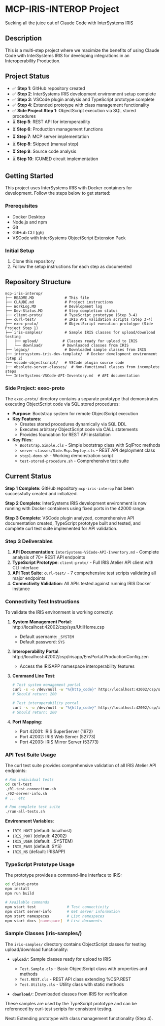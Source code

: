 # MCP-IRIS-INTEROP Project

Sucking all the juice out of Claude Code with InterSystems IRIS

## Description

This is a multi-step project where we maximize the benefits of using Claude Code with InterSystems IRIS for developing integrations in an Interoperability Production.

## Project Status

- ✅ **Step 1**: GitHub repository created
- ✅ **Step 2**: InterSystems IRIS development environment setup complete
- ✅ **Step 3**: VSCode plugin analysis and TypeScript prototype complete
- ✅ **Step 4**: Extended prototype with class management functionality
- ✅ **Side Project Step 1**: ObjectScript execution via SQL stored procedures
- ⏳ **Step 5**: REST API for interoperability
- ⏳ **Step 6**: Production management functions
- ⏳ **Step 7**: MCP server implementation
- ⏳ **Step 8**: Skipped (manual step)
- ⏳ **Step 9**: Source code analysis
- ⏳ **Step 10**: ICUMED circuit implementation

## Getting Started

This project uses InterSystems IRIS with Docker containers for development. Follow the steps below to get started:

### Prerequisites

- Docker Desktop
- Node.js and npm
- Git
- GitHub CLI (gh)
- VSCode with InterSystems ObjectScript Extension Pack

### Initial Setup

1. Clone this repository
2. Follow the setup instructions for each step as documented

## Repository Structure

```
mcp-iris-interop/
├── README.MD              # This file
├── CLAUDE.md              # Project instructions
├── WorkLog.MD             # Development log
├── Dev-Status.MD          # Step completion status
├── client-proto/          # TypeScript prototype (Step 3-4)
├── curl-test/             # IRIS API validation scripts (Step 3-4)
├── exec-proto/            # ObjectScript execution prototype (Side Project Step 1)
├── iris-samples/          # Sample IRIS classes for upload/download testing
│   ├── upload/           # Classes ready for upload to IRIS
│   └── download/         # Downloaded classes from IRIS
├── legacy/                # Downloaded sample classes from IRIS
├── intersystems-iris-dev-template/  # Docker development environment (Step 2)
└── vscode-objectscript/   # VSCode plugin source code
├── obsolete-server-classes/  # Non-functional classes from incomplete steps
└── InterSystems-VSCode-API-Inventory.md  # API documentation
```

### Side Project: exec-proto

The `exec-proto/` directory contains a separate prototype that demonstrates executing ObjectScript code via SQL stored procedures:

- **Purpose**: Bootstrap system for remote ObjectScript execution
- **Key Features**:
  - Creates stored procedures dynamically via SQL DDL
  - Executes arbitrary ObjectScript code via CALL statements
  - Provides foundation for REST API installation
- **Key Files**:
  - `Bootstrap.Simple.cls` - Simple bootstrap class with SqlProc methods
  - `server-classes/Side.Mcp.Deploy.cls` - REST API deployment class
  - `step1-demo.sh` - Working demonstration script
  - `test-stored-procedure.sh` - Comprehensive test suite

## Current Status

**Step 1 Complete**: GitHub repository `mcp-iris-interop` has been successfully created and initialized.

**Step 2 Complete**: InterSystems IRIS development environment is now running with Docker containers using fixed ports in the 42000 range.

**Step 3 Complete**: VSCode plugin analyzed, comprehensive API documentation created, TypeScript prototype built and tested, and complete curl test suite implemented for API validation.

### Step 3 Deliverables

1. **API Documentation**: `InterSystems-VSCode-API-Inventory.md` - Complete analysis of 70+ REST API endpoints
2. **TypeScript Prototype**: `client-proto/` - Full IRIS Atelier API client with CLI interface  
3. **API Test Suite**: `curl-test/` - 7 comprehensive test scripts validating all major endpoints
4. **Connectivity Validation**: All APIs tested against running IRIS Docker instance

### Connectivity Test Instructions

To validate the IRIS environment is working correctly:

1. **System Management Portal**: http://localhost:42002/csp/sys/UtilHome.csp
   - Default username: `_SYSTEM`
   - Default password: `SYS`

2. **Interoperability Portal**: http://localhost:42002/csp/irisapp/EnsPortal.ProductionConfig.zen
   - Access the IRISAPP namespace interoperability features

3. **Command Line Test**:
   ```bash
   # Test system management portal
   curl -s -o /dev/null -w "%{http_code}" http://localhost:42002/csp/sys/UtilHome.csp
   # Should return: 200
   
   # Test interoperability portal
   curl -s -o /dev/null -w "%{http_code}" http://localhost:42002/csp/irisapp/EnsPortal.ProductionConfig.zen
   # Should return: 200
   ```

4. **Port Mapping**:
   - Port 42001: IRIS SuperServer (1972)
   - Port 42002: IRIS Web Server (52773)
   - Port 42003: IRIS Mirror Server (53773)

### API Test Suite Usage

The curl test suite provides comprehensive validation of all IRIS Atelier API endpoints:

```bash
# Run individual tests
cd curl-test
./01-test-connection.sh
./02-server-info.sh
# ... etc

# Run complete test suite
./run-all-tests.sh
```

**Environment Variables**:
- `IRIS_HOST` (default: localhost)
- `IRIS_PORT` (default: 42002)  
- `IRIS_USER` (default: _SYSTEM)
- `IRIS_PASS` (default: SYS)
- `IRIS_NS` (default: IRISAPP)

### TypeScript Prototype Usage

The prototype provides a command-line interface to IRIS:

```bash
cd client-proto
npm install
npm run build

# Available commands
npm start test              # Test connectivity
npm start server-info       # Get server information  
npm start namespaces        # List namespaces
npm start docs [namespace]  # List documents
```

### Sample Classes (iris-samples/)

The `iris-samples/` directory contains ObjectScript classes for testing upload/download functionality:

- **`upload/`**: Sample classes ready for upload to IRIS
  - `Test.Sample.cls` - Basic ObjectScript class with properties and methods
  - `Test.REST.cls` - REST API class extending %CSP.REST  
  - `Test.Utility.cls` - Utility class with static methods

- **`download/`**: Downloaded classes from IRIS for verification

These samples are used by the TypeScript prototype and can be referenced by curl-test scripts for consistent testing.

Next: Extending prototype with class management functionality (Step 4).